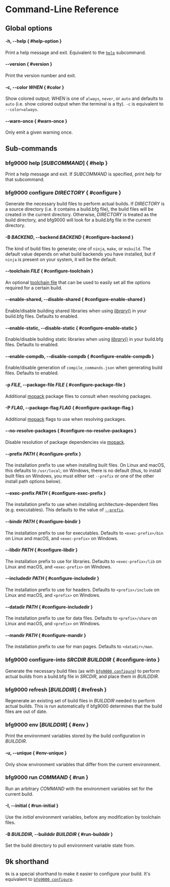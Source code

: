 # Command-Line Reference

## Global options

#### -h, --help { #help-option }

Print a help message and exit. Equivalent to the [`help`](#help) subcommand.

#### --version { #version }

Print the version number and exit.

#### -c, --color *WHEN* { #color }

Show colored output; *WHEN* is one of `always`, `never`, or `auto` and defaults
to `auto` (i.e. show colored output when the terminal is a tty). `-c` is
equivalent to `--color=always`.

#### --warn-once { #warn-once }

Only emit a given warning once.

## Sub-commands

### bfg9000 help [*SUBCOMMAND*] { #help }

Print a help message and exit. If *SUBCOMMAND* is specified, print help for that
subcommand.

### bfg9000 configure *DIRECTORY* { #configure }

Generate the necessary build files to perform actual builds. If *DIRECTORY* is a
source directory (i.e. it contains a build.bfg file), the build files will be
created in the current directory. Otherwise, *DIRECTORY* is treated as the build
directory, and bfg9000 will look for a build.bfg file in the current directory.

#### -B *BACKEND*, --backend *BACKEND* { #configure-backend }

The kind of build files to generate; one of `ninja`, `make`, or `msbuild`. The
default value depends on what build backends you have installed, but if `ninja`
is present on your system, it will be the default.

#### --toolchain *FILE* { #configure-toolchain }

An optional [toolchain file](../user/building.md#using-toolchain-files) that
can be used to easily set all the options required for a certain build.

#### --enable-shared, --disable-shared { #configure-enable-shared }

Enable/disable building shared libraries when using
[*library*()](builtins.md#library) in your build.bfg files. Defaults to enabled.

#### --enable-static, --disable-static { #configure-enable-static }

Enable/disable building static libraries when using
[*library*()](builtins.md#library) in your build.bfg files. Defaults to enabled.

#### --enable-compdb, --disable-compdb { #configure-enable-compdb }

Enable/disable generation of `compile_commands.json` when generating build
files. Defaults to enabled.

#### -p *FILE*, --package-file *FILE* { #configure-package-file }

Additional [mopack][mopack] package files to consult when resolving packages.

#### -P *FLAG*, --package-flag *FLAG* { #configure-package-flag }

Additional [mopack][mopack] flags to use when resolving packages.

#### --no-resolve-packages { #configure-no-resolve-packages }

Disable resolution of package dependencies via [mopack][mopack].

#### --prefix *PATH* { #configure-prefix }

The installation prefix to use when installing built files. On Linux and macOS,
this defaults to `/usr/local`; on Windows, there is no default (thus, to
install built files on Windows, you must either set `--prefix` or one of the
other install path options below).

#### --exec-prefix *PATH* { #configure-exec-prefix }

The installation prefix to use when installing architecture-dependent files
(e.g. executables). This defaults to the value of
[`--prefix`](#configure-prefix).

#### --bindir *PATH* { #configure-bindir }

The installation prefix to use for executables. Defaults to `<exec-prefix>/bin`
on Linux and macOS, and `<exec-prefix>` on Windows.

#### --libdir *PATH* { #configure-libdir }

The installation prefix to use for libraries. Defaults to `<exec-prefix>/lib` on
Linux and macOS, and `<exec-prefix>` on Windows.

#### --includedir *PATH* { #configure-includedir }

The installation prefix to use for headers. Defaults to `<prefix>/include` on
Linux and macOS, and `<prefix>` on Windows.

#### --datadir *PATH* { #configure-includedir }

The installation prefix to use for data files. Defaults to `<prefix>/share` on
Linux and macOS, and `<prefix>` on Windows.

#### --mandir *PATH* { #configure-mandir }

The installation prefix to use for man pages. Defaults to `<datadir>/man`.

### bfg9000 configure-into *SRCDIR* *BUILDDIR* { #configure-into }

Generate the necessary build files (as with [`bfg9000 configure`](#configure))
to perform actual builds from a build.bfg file in *SRCDIR*, and place them in
*BUILDDIR*.

### bfg9000 refresh [*BUILDDIR*] { #refresh }

Regenerate an existing set of build files in *BUILDDIR* needed to perform actual
builds. This is run automatically if bfg9000 determines that the build files are
out of date.

### bfg9000 env [*BUILDDIR*] { #env }

Print the environment variables stored by the build configuration in *BUILDDIR*.

#### -u, --unique { #env-unique }

Only show environment variables that differ from the current environment.

### bfg9000 run *COMMAND* { #run }

Run an arbitrary *COMMAND* with the environment variables set for the current
build.

#### -I, --initial { #run-initial }

Use the *initial* environment variables, before any modification by toolchain
files.

#### -B *BUILDDIR*, --builddir *BUILDDIR* { #run-builddir }

Set the build directory to pull environment variable state from.

## 9k shorthand

`9k` is a special shorthand to make it easier to configure your build. It's
equivalent to [`bfg9000 configure`](#configure).

[mopack]: https://jimporter.github.io/mopack/
